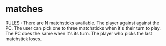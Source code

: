 # matches

RULES :
There are N matchsticks available. The player against against the PC. 
The user can pick one to three matchsticks when it's their turn to play.
The PC does the same when it's its turn.
The player who picks the last matchstick loses.

